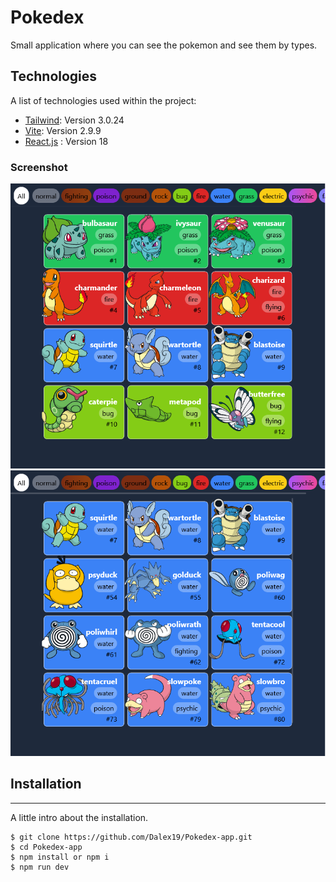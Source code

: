 # Pokedex

Small application where you can see the pokemon and see them by types.

## Technologies
A list of technologies used within the project:
* [Tailwind](https://vitejs.dev/): Version 3.0.24 
* [Vite](https://tailwindcss.com/): Version 2.9.9
* [React.js](https://es.reactjs.org/) : Version 18

### Screenshot
![Screenshot](src/assets/pkm1.png)
![Image text](src/assets/pkm0.png)
## Installation
***
A little intro about the installation. 
```
$ git clone https://github.com/Dalex19/Pokedex-app.git
$ cd Pokedex-app
$ npm install or npm i
$ npm run dev
```